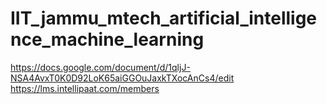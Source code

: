 # IIT_jammu_mtech_artificial_intelligence_machine_learning


https://docs.google.com/document/d/1qljJ-NSA4AvxT0K0D92LoK65aiGGOuJaxkTXocAnCs4/edit
https://lms.intellipaat.com/members